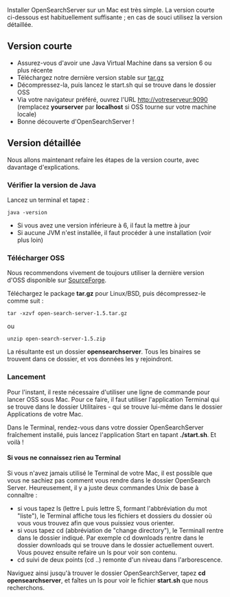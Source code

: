 Installer OpenSearchServer sur un Mac est très simple. La version courte ci-dessous est habituellement suffisante ; en cas de souci utilisez la version détaillée.

## Version courte

- Assurez-vous d'avoir une Java Virtual Machine dans sa version 6 ou plus récente
- Téléchargez notre dernière version stable sur [tar.gz](http://www.open-search-server.com/download/  "Download")
- Décompressez-la, puis lancez le start.sh qui se trouve dans le dossier OSS
- Via votre navigateur préféré, ouvrez l'URL [http://votreserveur:9090](http://votreserveurr:9090) (remplacez **yourserver** par **localhost** si OSS tourne sur votre machine locale)
- Bonne découverte d'OpenSearchServer !

## Version détaillée
Nous allons maintenant refaire les étapes de la version courte, avec davantage d'explications.

### Vérifier la version de Java ###

Lancez un terminal et tapez :

    java -version

- Si vous avez une version inférieure à 6, il faut la mettre à jour
- Si aucune JVM n'est installée, il faut procéder à une installation (voir plus loin)

### Télécharger OSS

Nous recommendons vivement de toujours utiliser la dernière version d'OSS disponible sur [SourceForge](http://www.open-search-server.com/download/ "Download").

Téléchargez le package **tar.gz** pour Linux/BSD, puis décompressez-le comme suit :

    tar -xzvf open-search-server-1.5.tar.gz
    
ou

	unzip open-search-server-1.5.zip
    
La résultante est un dossier **opensearchserver**. Tous les binaires se trouvent dans ce dossier, et vos données les y rejoindront.

### Lancement
Pour l'instant, il reste nécessaire d'utiliser une ligne de commande pour lancer OSS sous Mac. Pour ce faire, il faut utiliser l'application Terminal qui se trouve dans le dossier Utilitaires - qui se trouve lui-même dans le dossier Applications de votre Mac.

Dans le Terminal, rendez-vous dans votre dossier OpenSearchServer fraîchement installé, puis lancez l'application Start en tapant **./start.sh**. Et voilà !

#### Si vous ne connaissez rien au Terminal
Si vous n'avez jamais utilisé le Terminal de votre Mac, il est possible que vous ne sachiez pas comment vous rendre dans le dossier OpenSearch Server. Heureusement, il y a juste deux commandes Unix de base à connaître :

- si vous tapez ls (lettre L puis lettre S, formant l'abbréviation du mot "liste"), le Terminal affiche tous les fichiers et dossiers du dossier où vous vous trouvez afin que vous puissiez vous orienter.
- si vous tapez cd (abbréviation de "change directory"), le Terminall rentre dans le dossier indiqué. Par exemple cd downloads rentre dans le dossier downloads qui se trouve dans le dossier actuellement ouvert. Vous pouvez ensuite refaire un ls pour voir son contenu.
- cd suivi de deux points (cd ..) remonte d'un niveau dans l'arborescence.

Naviguez ainsi jusqu'à trouver le dossier OpenSearchServer, tapez **cd opensearchserver**, et faîtes un ls pour voir le fichier **start.sh** que nous recherchons.
